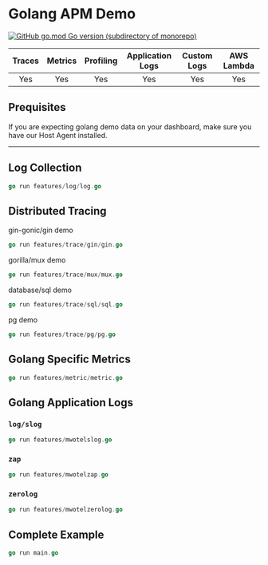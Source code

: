 # Golang APM Demo

[![GitHub go.mod Go version (subdirectory of monorepo)](https://img.shields.io/github/go-mod/go-version/middleware-labs/golang-apm)](https://github.com/middleware-labs/golang-apm)

|  Traces  |  Metrics  |  Profiling  |  Application Logs   | Custom Logs | AWS Lambda  | 
|:--------:|:---------:|:-----------:|:-------------------:|:-----------:|:-----------:|
|   Yes    |    Yes    |     Yes     |          Yes        |     Yes     |     Yes     |

## Prequisites

If you are expecting golang demo data on your dashboard, make sure you have our Host Agent installed.

---------------------

## Log Collection
```go
go run features/log/log.go
```
## Distributed Tracing

gin-gonic/gin demo
```go
go run features/trace/gin/gin.go
```

gorilla/mux demo
```go
go run features/trace/mux/mux.go
```

database/sql demo
```go
go run features/trace/sql/sql.go
```

pg demo
```go
go run features/trace/pg/pg.go
```

## Golang Specific Metrics
```go
go run features/metric/metric.go
```

## Golang Application Logs

### `log/slog`
```go
go run features/mwotelslog.go
```
### `zap`
```go
go run features/mwotelzap.go
```
### `zerolog`
```go
go run features/mwotelzerolog.go
```

## Complete Example
```go
go run main.go
```


